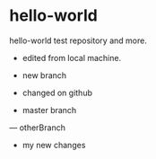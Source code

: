 hello-world
===========

hello-world test repository and more.

- edited from local machine.

- new branch

- changed on github


- master branch 

— otherBranch


- my new changes

